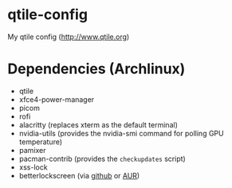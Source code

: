 # qtile-config
My qtile config (http://www.qtile.org)

# Dependencies (Archlinux)

- qtile
- xfce4-power-manager
- picom
- rofi
- alacritty (replaces xterm as the default terminal)
- nvidia-utils (provides the nvidia-smi command for polling GPU temperature)
- pamixer
- pacman-contrib (provides the `checkupdates` script)
- xss-lock
- betterlockscreen (via [github](https://github.com/pavanjadhaw/betterlockscreen) or [AUR](https://aur.archlinux.org/packages/betterlockscreen))